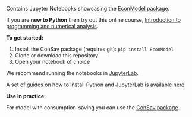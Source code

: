 Contains Jupyter Notebooks showcasing the [EconModel package](https://github.com/NumEconCopenhagen/EconModel).

If you are **new to Python** then try out this online course, [Introduction to programming and numerical analysis](https://numeconcopenhagen.netlify.com/).

**To get started:**

1. Install the ConSav package (requires git): ``pip install EconModel``
2. Clone or download this repository
3. Open your notebook of choice

We recommend running the notebooks in [JupyterLab](https://jupyterlab.readthedocs.io/en/stable/). 

A set of guides on how to install Python and JupyterLab is available [here](https://numeconcopenhagen.netlify.com/guides/).

**Use in practice:**

For model with consumption-saving you can use the [ConSav package](https://github.com/NumEconCopenhagen/ConsumptionSaving).